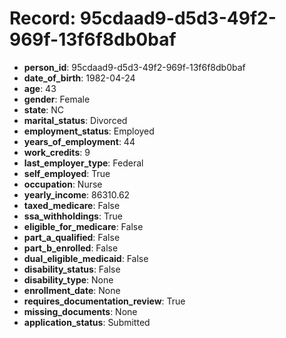 # Record: 95cdaad9-d5d3-49f2-969f-13f6f8db0baf

- **person_id**: 95cdaad9-d5d3-49f2-969f-13f6f8db0baf
- **date_of_birth**: 1982-04-24
- **age**: 43
- **gender**: Female
- **state**: NC
- **marital_status**: Divorced
- **employment_status**: Employed
- **years_of_employment**: 44
- **work_credits**: 9
- **last_employer_type**: Federal
- **self_employed**: True
- **occupation**: Nurse
- **yearly_income**: 86310.62
- **taxed_medicare**: False
- **ssa_withholdings**: True
- **eligible_for_medicare**: False
- **part_a_qualified**: False
- **part_b_enrolled**: False
- **dual_eligible_medicaid**: False
- **disability_status**: False
- **disability_type**: None
- **enrollment_date**: None
- **requires_documentation_review**: True
- **missing_documents**: None
- **application_status**: Submitted